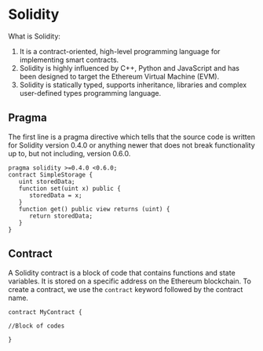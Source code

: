 # Solidity

What is Solidity:

1) It is a contract-oriented, high-level programming language for implementing smart contracts. 
2) Solidity is highly influenced by C++, Python and JavaScript and has been designed to target the Ethereum Virtual Machine (EVM).
3) Solidity is statically typed, supports inheritance, libraries and complex user-defined types programming language.

## Pragma

The first line is a pragma directive which tells that the source code is written for Solidity version 0.4.0 or anything newer that does not break functionality up to, but not including, version 0.6.0.

```
pragma solidity >=0.4.0 <0.6.0;
contract SimpleStorage {
   uint storedData;
   function set(uint x) public {
      storedData = x;
   }
   function get() public view returns (uint) {
      return storedData;
   }
}
```

## Contract

A Solidity contract is a block of code that contains functions and state variables. It is stored on a specific address on the Ethereum blockchain.
To create a contract, we use the `contract` keyword followed by the contract name.

```
contract MyContract {

//Block of codes

}
```
